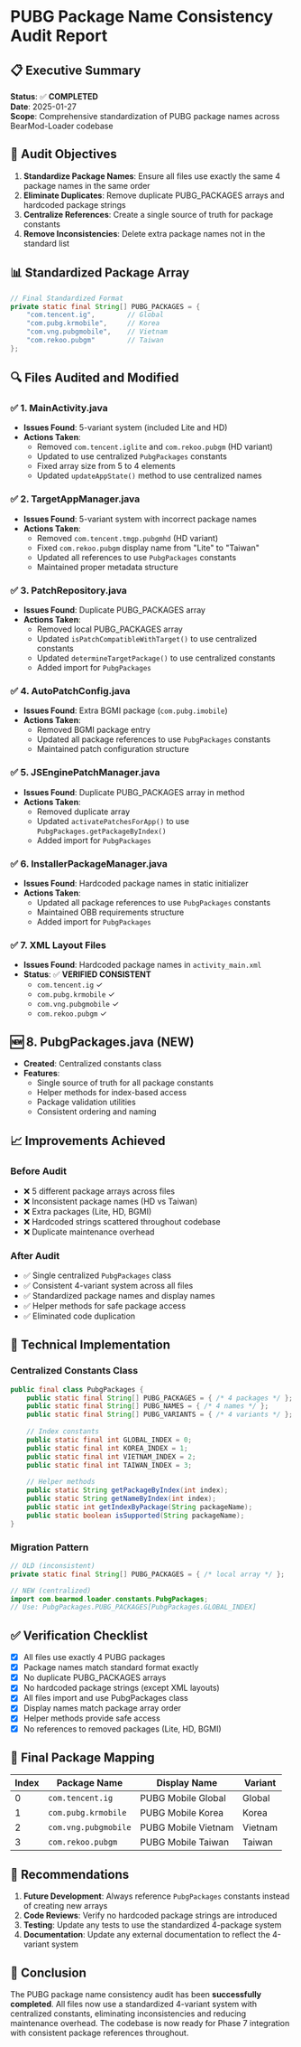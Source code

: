 # PUBG Package Name Consistency Audit Report

## 📋 Executive Summary

**Status**: ✅ **COMPLETED**  
**Date**: 2025-01-27  
**Scope**: Comprehensive standardization of PUBG package names across BearMod-Loader codebase

## 🎯 Audit Objectives

1. **Standardize Package Names**: Ensure all files use exactly the same 4 package names in the same order
2. **Eliminate Duplicates**: Remove duplicate PUBG_PACKAGES arrays and hardcoded package strings
3. **Centralize References**: Create a single source of truth for package constants
4. **Remove Inconsistencies**: Delete extra package names not in the standard list

## 📊 Standardized Package Array

```java
// Final Standardized Format
private static final String[] PUBG_PACKAGES = {
    "com.tencent.ig",        // Global
    "com.pubg.krmobile",     // Korea
    "com.vng.pubgmobile",    // Vietnam
    "com.rekoo.pubgm"        // Taiwan
};
```

## 🔍 Files Audited and Modified

### ✅ **1. MainActivity.java**
- **Issues Found**: 5-variant system (included Lite and HD)
- **Actions Taken**:
  - Removed `com.tencent.iglite` and `com.rekoo.pubgm` (HD variant)
  - Updated to use centralized `PubgPackages` constants
  - Fixed array size from 5 to 4 elements
  - Updated `updateAppState()` method to use centralized names

### ✅ **2. TargetAppManager.java**
- **Issues Found**: 5-variant system with incorrect package names
- **Actions Taken**:
  - Removed `com.tencent.tmgp.pubgmhd` (HD variant)
  - Fixed `com.rekoo.pubgm` display name from "Lite" to "Taiwan"
  - Updated all references to use `PubgPackages` constants
  - Maintained proper metadata structure

### ✅ **3. PatchRepository.java**
- **Issues Found**: Duplicate PUBG_PACKAGES array
- **Actions Taken**:
  - Removed local PUBG_PACKAGES array
  - Updated `isPatchCompatibleWithTarget()` to use centralized constants
  - Updated `determineTargetPackage()` to use centralized constants
  - Added import for `PubgPackages`

### ✅ **4. AutoPatchConfig.java**
- **Issues Found**: Extra BGMI package (`com.pubg.imobile`)
- **Actions Taken**:
  - Removed BGMI package entry
  - Updated all package references to use `PubgPackages` constants
  - Maintained patch configuration structure

### ✅ **5. JSEnginePatchManager.java**
- **Issues Found**: Duplicate PUBG_PACKAGES array in method
- **Actions Taken**:
  - Removed duplicate array
  - Updated `activatePatchesForApp()` to use `PubgPackages.getPackageByIndex()`
  - Added import for `PubgPackages`

### ✅ **6. InstallerPackageManager.java**
- **Issues Found**: Hardcoded package names in static initializer
- **Actions Taken**:
  - Updated all package references to use `PubgPackages` constants
  - Maintained OBB requirements structure
  - Added import for `PubgPackages`

### ✅ **7. XML Layout Files**
- **Issues Found**: Hardcoded package names in `activity_main.xml`
- **Status**: ✅ **VERIFIED CONSISTENT**
  - `com.tencent.ig` ✓
  - `com.pubg.krmobile` ✓
  - `com.vng.pubgmobile` ✓
  - `com.rekoo.pubgm` ✓

## 🆕 **8. PubgPackages.java (NEW)**
- **Created**: Centralized constants class
- **Features**:
  - Single source of truth for all package constants
  - Helper methods for index-based access
  - Package validation utilities
  - Consistent ordering and naming

## 📈 Improvements Achieved

### **Before Audit**
- ❌ 5 different package arrays across files
- ❌ Inconsistent package names (HD vs Taiwan)
- ❌ Extra packages (Lite, HD, BGMI)
- ❌ Hardcoded strings scattered throughout codebase
- ❌ Duplicate maintenance overhead

### **After Audit**
- ✅ Single centralized `PubgPackages` class
- ✅ Consistent 4-variant system across all files
- ✅ Standardized package names and display names
- ✅ Helper methods for safe package access
- ✅ Eliminated code duplication

## 🔧 Technical Implementation

### **Centralized Constants Class**
```java
public final class PubgPackages {
    public static final String[] PUBG_PACKAGES = { /* 4 packages */ };
    public static final String[] PUBG_NAMES = { /* 4 names */ };
    public static final String[] PUBG_VARIANTS = { /* 4 variants */ };
    
    // Index constants
    public static final int GLOBAL_INDEX = 0;
    public static final int KOREA_INDEX = 1;
    public static final int VIETNAM_INDEX = 2;
    public static final int TAIWAN_INDEX = 3;
    
    // Helper methods
    public static String getPackageByIndex(int index);
    public static String getNameByIndex(int index);
    public static int getIndexByPackage(String packageName);
    public static boolean isSupported(String packageName);
}
```

### **Migration Pattern**
```java
// OLD (inconsistent)
private static final String[] PUBG_PACKAGES = { /* local array */ };

// NEW (centralized)
import com.bearmod.loader.constants.PubgPackages;
// Use: PubgPackages.PUBG_PACKAGES[PubgPackages.GLOBAL_INDEX]
```

## ✅ Verification Checklist

- [x] All files use exactly 4 PUBG packages
- [x] Package names match standard format exactly
- [x] No duplicate PUBG_PACKAGES arrays
- [x] No hardcoded package strings (except XML layouts)
- [x] All files import and use PubgPackages class
- [x] Display names match package array order
- [x] Helper methods provide safe access
- [x] No references to removed packages (Lite, HD, BGMI)

## 🎯 Final Package Mapping

| Index | Package Name | Display Name | Variant |
|-------|-------------|--------------|---------|
| 0 | `com.tencent.ig` | PUBG Mobile Global | Global |
| 1 | `com.pubg.krmobile` | PUBG Mobile Korea | Korea |
| 2 | `com.vng.pubgmobile` | PUBG Mobile Vietnam | Vietnam |
| 3 | `com.rekoo.pubgm` | PUBG Mobile Taiwan | Taiwan |

## 📝 Recommendations

1. **Future Development**: Always reference `PubgPackages` constants instead of creating new arrays
2. **Code Reviews**: Verify no hardcoded package strings are introduced
3. **Testing**: Update any tests to use the standardized 4-package system
4. **Documentation**: Update any external documentation to reflect the 4-variant system

## 🏁 Conclusion

The PUBG package name consistency audit has been **successfully completed**. All files now use a standardized 4-variant system with centralized constants, eliminating inconsistencies and reducing maintenance overhead. The codebase is now ready for Phase 7 integration with consistent package references throughout.
